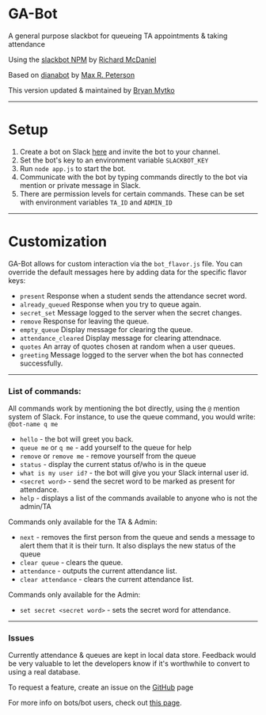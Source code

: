 # GA-Bot
A general purpose slackbot for queueing TA appointments & taking attendance

Using the [slackbot NPM](https://github.com/rmcdaniel/node-slackbot)
by [Richard McDaniel](https://github.com/rmcdaniel)

Based on [dianabot](https://github.com/maxrpeterson/dianabot) by [Max R. Peterson](https://github.com/maxrpeterson)

This version updated & maintained by [Bryan Mytko](https://github.com/bryanmytko)

-----
# Setup

1. Create a bot on Slack [here](https://my.slack.com/services/new/bot) and invite the bot to your channel.
1. Set the bot's key to an environment variable `SLACKBOT_KEY`
1. Run `node app.js` to start the bot.
1. Communicate with the bot by typing commands directly to the bot via mention or private message in Slack.
1. There are permission levels for certain commands. These can be set with environment variables `TA_ID` and `ADMIN_ID`

-------
# Customization

GA-Bot allows for custom interaction via the `bot_flavor.js` file. You can override the default messages here by adding data for the specific flavor keys:

- `present` Response when a student sends the attendance secret word.
- `already_queued` Response when you try to queue again.
- `secret_set` Message logged to the server when the secret changes.
- `remove` Response for leaving the queue.
- `empty_queue` Display message for clearing the queue.
- `attendance_cleared` Display message for clearing attendnace.
- `quotes` An array of quotes chosen at random when a user queues.
- `greeting` Message logged to the server when the bot has connected successfully.

-------

### List of commands:
All commands work by mentioning the bot directly, using the `@` mention system of Slack. For instance, to use the queue command, you would write: `@bot-name q me`
- `hello` - the bot will greet you back.
- `queue me` or `q me` - add yourself to the queue for help
- `remove` or `remove me` - remove yourself from the queue
- `status` - display the current status of/who is in the queue
- `what is my user id?` - the bot will give you your Slack internal user id.
- `<secret word>` - send the secret word to be marked as present for attendance.
- `help` - displays a list of the commands available to anyone who is not the admin/TA

Commands only available for the TA & Admin:
- `next` - removes the first person from the queue and sends a message to alert them that it is their turn. It also displays the new status of the queue
- `clear queue` - clears the queue.
- `attendance` - outputs the current attendance list.
- `clear attendance` - clears the current attendance list.

Commands only available for the Admin:
- `set secret <secret word>` - sets the secret word for attendance.

-------

### Issues

Currently attendance & queues are kept in local data store. Feedback would be very valuable to let the developers know if it's worthwhile to convert to using a real database.

To request a feature, create an issue on the [GitHub](https://github.com/bryanmytko/ga-bot)  page

For more info on bots/bot users, check out [this page](https://api.slack.com/bot-users).
